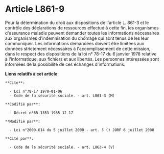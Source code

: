 # Article L861-9

Pour la détermination du droit aux dispositions de l'article L. 861-3 et le contrôle des déclarations de ressources effectué
à cette fin, les organismes d'assurance maladie peuvent demander toutes les informations nécessaires aux organismes
d'indemnisation du chômage qui sont tenus de les leur communiquer. Les informations demandées doivent être limitées aux
données strictement nécessaires à l'accomplissement de cette mission, dans le respect des dispositions de la loi n° 78-17 du
6 janvier 1978 relative à l'informatique, aux fichiers et aux libertés. Les personnes intéressées sont informées de la
possibilité de ces échanges d'informations.

**Liens relatifs à cet article**

	**Cite**:

	  - Loi n°78-17 1978-01-06
	  - Code de la sécurité sociale. - art. L861-3 (M)

	**Codifié par**:

	  - Décret n°85-1353 1985-12-17

	**Modifié par**:

	  - Loi n°2000-614 du 5 juillet 2000 - art. 5 () JORF 6 juillet 2000

	**Cité par**:

	  - Code de la sécurité sociale. - art. L863-4 (V)
